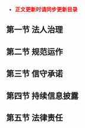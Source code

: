 <font face = "宋体">

- <font color = red> **正文更新时请同步更新目录** </font>

## 第一节 法人治理

## 第二节 规范运作

## 第三节 信守承诺

## 第四节 持续信息披露

## 第五节 法律责任

</font>